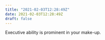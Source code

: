 ```yaml
---
title: "2021-02-03T12:28:49Z"
date: 2021-02-03T12:28:49Z
draft: false
---
```


Executive ability is prominent in your make-up.
